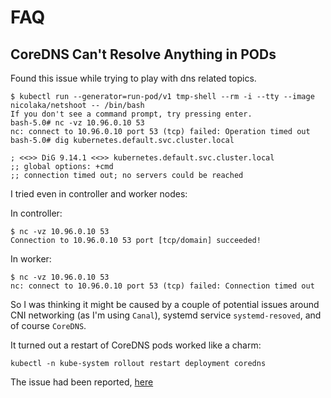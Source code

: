 # FAQ

## CoreDNS Can't Resolve Anything in PODs

Found this issue while trying to play with dns related topics.

```
$ kubectl run --generator=run-pod/v1 tmp-shell --rm -i --tty --image nicolaka/netshoot -- /bin/bash
If you don't see a command prompt, try pressing enter.
bash-5.0# nc -vz 10.96.0.10 53
nc: connect to 10.96.0.10 port 53 (tcp) failed: Operation timed out
bash-5.0# dig kubernetes.default.svc.cluster.local

; <<>> DiG 9.14.1 <<>> kubernetes.default.svc.cluster.local
;; global options: +cmd
;; connection timed out; no servers could be reached
```

I tried even in controller and worker nodes:

In controller:

```
$ nc -vz 10.96.0.10 53
Connection to 10.96.0.10 53 port [tcp/domain] succeeded!
```

In worker:

```
$ nc -vz 10.96.0.10 53
nc: connect to 10.96.0.10 port 53 (tcp) failed: Connection timed out
```

So I was thinking it might be caused by a couple of potential issues around CNI networking (as I'm using `Canal`), systemd service `systemd-resoved`, and of course `CoreDNS`.

It turned out a restart of CoreDNS pods worked like a charm:

```
kubectl -n kube-system rollout restart deployment coredns
```

The issue had been reported, [here](https://github.com/kubernetes/kubeadm/issues/1731)
